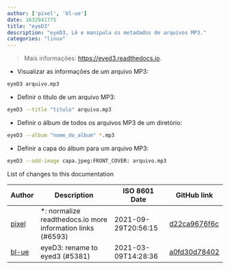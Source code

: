```yaml
---
author: ['pixel', 'bl-ue']
date: 1632941775
title: "eyeD3"
description: "eyeD3, Lê e manipula os metadados de arquivos MP3."
categories: "linux"
---
```

> Mais informações: <https://eyed3.readthedocs.io>.

- Visualizar as informações de um arquivo MP3:

```bash
eyeD3 arquivo.mp3
```

- Definir o título de um arquivo MP3:

```bash
eyeD3 --title "titulo" arquivo.mp3
```

- Definir o álbum de todos os arquivos MP3 de um diretório:

```bash
eyeD3 --album "nome_do_album" *.mp3
```

- Definir a capa do álbum para um arquivo MP3:

```bash
eyeD3 --add-image capa.jpeg:FRONT_COVER: arquivo.mp3
```
List of changes to this documentation


Author | Description | ISO 8601 Date | GitHub link
------|-----|-----|-----
[pixel](mailto:chrissx@chrissx.de) | *: normalize readthedocs.io more information links (#6593) | 2021-09-29T20:56:15 | [d22ca9676f6c](https://github.com/tldr-pages/tldr/commit/d22ca9676f6c02b19e6e1728f5ea777e7985c9d0)
[bl-ue](mailto:54780737+bl-ue@users.noreply.github.com) | eyeD3: rename to eyed3 (#5381) | 2021-03-09T14:28:36 | [a0fd30d78402](https://github.com/tldr-pages/tldr/commit/a0fd30d78402e5e5f0243af7784748695c33152f)

